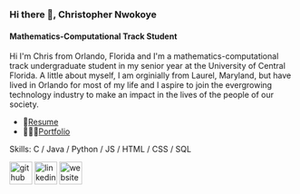 ### Hi there 👋, Christopher Nwokoye
#### Mathematics-Computational Track Student
Hi I'm Chris from Orlando, Florida and I'm a mathematics-computational track undergraduate student in my senior year at the University of Central Florida. A little about myself, I am orginially from Laurel, Maryland, but have lived in Orlando for most of my life and I aspire to join the evergrowing technology industry to make an impact in the lives of the people of our society.

- 📄[Resume](https://fascinating-rugelach-eef608.netlify.app/assets/Resume-Christopher-Nwokoye.pdf)
- 👨🏽‍💻[Portfolio](https://fascinating-rugelach-eef608.netlify.app/)

Skills: C / Java / Python / JS / HTML / CSS / SQL



[<img src='https://cdn.jsdelivr.net/npm/simple-icons@3.0.1/icons/github.svg' alt='github' height='40'>](https://github.com/https://github.com/cnwokoye1)  [<img src='https://cdn.jsdelivr.net/npm/simple-icons@3.0.1/icons/linkedin.svg' alt='linkedin' height='40'>](https://www.linkedin.com/in/https://www.linkedin.com/in/christopher-nwokoye-a35545153//)  [<img src='https://cdn.jsdelivr.net/npm/simple-icons@3.0.1/icons/icloud.svg' alt='website' height='40'>](https://fascinating-rugelach-eef608.netlify.app/)  


<!--
**cnwokoye1/cnwokoye1** is a ✨ _special_ ✨ repository because its `README.md` (this file) appears on your GitHub profile.

Here are some ideas to get you started:

- 🔭 I’m currently working on ...
- 🌱 I’m currently learning ...
- 👯 I’m looking to collaborate on ...
- 🤔 I’m looking for help with ...
- 💬 Ask me about ...
- 📫 How to reach me: ...
- 😄 Pronouns: ...
- ⚡ Fun fact: ...
-->
